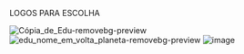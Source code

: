 LOGOS PARA ESCOLHA

![Cópia_de_Edu-removebg-preview](https://user-images.githubusercontent.com/111811766/201235641-0cd00e73-d631-471f-beae-98748fbb0549.png)
![edu_nome_em_volta_planeta-removebg-preview](https://user-images.githubusercontent.com/111811766/201235649-01d6cd99-59fa-4909-841d-38b1bf5bb89c.png)
![image](https://user-images.githubusercontent.com/111811766/201235768-5036eeb8-c613-43ec-ad5c-edf0ce40b790.png)
